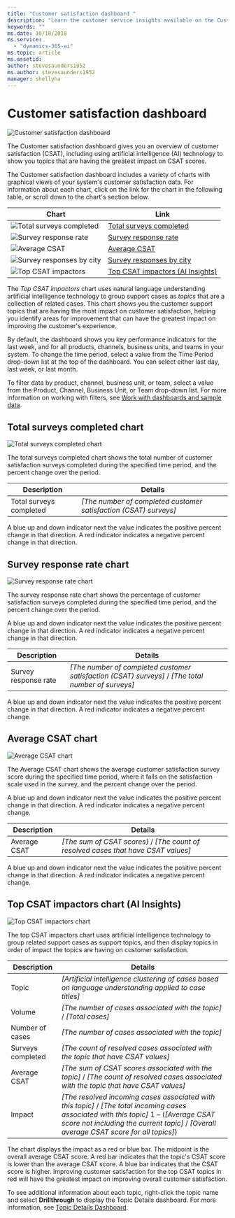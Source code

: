 ```yaml
---
title: "Customer satisfaction dashboard "
description: "Learn the customer service insights available on the Customer satisfaction dashboard​."
keywords: ""
ms.date: 10/18/2018
ms.service:
  - "dynamics-365-ai"
ms.topic: article
ms.assetid: 
author: stevesaunders1952
ms.author: stevesaunders1952
manager: shellyha
---
```


# Customer satisfaction dashboard

![Customer satisfaction dashboard](media/ai-csi-CSAT-dash.png)

The Customer satisfaction dashboard gives you an overview of customer satisfaction (CSAT), including using artificial intelligence (AI) technology to show you topics that are having the greatest impact on CSAT scores.

The Customer satisfaction dashboard includes a variety of charts with graphical views of your system's customer satisfaction data. For information about each chart, click on the link for the chart in the following table, or scroll down to the chart's section below.

Chart | Link
----- | ----
![Total surveys completed](media/ai-csi-surveys-completed.png) | [Total surveys completed](#total-surveys-completed-chart)
![Survey response rate](media/ai-csi-response-rate.png) | [Survey response rate](#survey-response-rate-chart)
![Average CSAT](media/ai-csi-average-csat.png) | [Average CSAT](#average-csat-chart)
![Survey responses by city](media/ai-csi-responses-by-city.png) | [Survey responses by city](#survey-responses-by-city-chart)
![Top CSAT impactors](media/ai-csi-CSAT-impactors.png) | [Top CSAT impactors (AI Insights)](#top-csat-impactors-chart)

The *Top CSAT impactors* chart uses natural language understanding artificial intelligence technology to group support cases as *topics* that are a collection of related cases. This chart shows you the customer support topics that are having the most impact on customer satisfaction, helping you identify areas for improvement that can have the greatest impact on improving the customer's experience.

By default, the dashboard shows you key performance indicators for the last week, and for all products, channels, business units, and teams in your system. To change the time period, select a value from the Time Period drop-down list at the top of the dashboard. You can select either last day, last week, or last month.

To filter data by product, channel, business unit, or team, select a value from the Product, Channel, Business Unit, or Team drop-down list. For more information on working with filters, see [Work with dashboards and sample data](ai-csi-use-dash-sample-data.md).

## Total surveys completed chart

![Total surveys completed chart](media/ai-csi-surveys-completed.png)

The total surveys completed chart shows the total number of customer satisfaction surveys completed during the specified time period, and the percent change over the period.

Description | Details
----------- | -------
Total surveys completed | *[The number of completed customer satisfaction (CSAT) surveys]*

A blue up and down indicator next the value indicates the positive percent change in that direction. A red indicator indicates a negative percent change in that direction.

## Survey response rate chart

![Survey response rate chart](media/ai-csi-response-rate.png)

The survey response rate chart shows the percentage of customer satisfaction surveys completed during the specified time period, and the percent change over the period.

A blue up and down indicator next the value indicates the positive percent change in that direction. A red indicator indicates a negative percent change in that direction.

Description | Details
----------- | -------
Survey response rate | *[The number of completed customer satisfaction (CSAT) surveys]* / *[The total number of surveys]*

A blue up and down indicator next the value indicates the positive percent change in that direction. A red indicator indicates a negative percent change.

## Average CSAT chart

![Average CSAT chart](media/ai-csi-average-csat.png)

The Average CSAT chart shows the average customer satisfaction survey score during the specified time period, where it falls on the satisfaction scale used in the survey, and the percent change over the period.

A blue up and down indicator next the value indicates the positive percent change in that direction. A red indicator indicates a negative percent change.

Description | Details
----------- | -------
Average CSAT | *[The sum of CSAT scores}* / *[The count of resolved cases that have CSAT values]*

A blue up and down indicator next the value indicates the positive percent change in that direction. A red indicator indicates a negative percent change.

<!---
## Survey responses by city chart

![Survey responses by city chart](media/ai-csi-responses-by-city.png)

The survey responses by city chart shows the geographical location of customer satisfaction surveys completed during the specified time period.
-->

## Top CSAT impactors chart (AI Insights)

![Top CSAT impactors chart](media/ai-csi-CSAT-impactors.png)

The top CSAT impactors chart uses artificial intelligence technology to group related support cases as support topics, and then display topics in order of impact the topics are having on customer satisfaction.

Description | Details
----------- | -------
Topic | *[Artificial intelligence clustering of cases based on language understanding applied to case titles]*
Volume | *[The number of cases associated with the topic]* / *[Total cases]*
Number of cases | *[The number of cases associated with the topic]*
Surveys completed | *[The count of resolved cases associated with the topic that have CSAT values]*
Average CSAT | *[The sum of CSAT scores associated with the topic]* / *[The count of resolved cases associated with the topic that have CSAT values]*
Impact | *[The resolved incoming cases associated with this topic]* / *[The total incoming cases associated with this topic]* 1 – (*[Average CSAT score not including the current topic]* / *[Overall average CSAT score for all topics]*)

The chart displays the impact as a red or blue bar. The midpoint is the overall average CSAT score. A red bar indicates that the topic's CSAT score is lower than the average CSAT score. A blue bar indicates that the CSAT score is higher. Improving customer satisfaction for the top CSAT topics in red will have the greatest impact on improving overall customer satisfaction.

To see additional information about each topic, right-click the topic name and select **Drillthrough** to display the Topic Details dashboard. For more information, see [Topic Details Dashboard](ai-csi-topic-details.md).